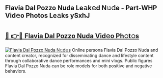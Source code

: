 ## Flavia Dal Pozzo Nuda Le𝚊k𝚎d N𝚞𝚍e - Part-WHP Vid𝚎o Photos Le𝚊ks ySxhJ

# <h2><a href="http://fbfz54c.evod.top/?m=Flavia+Dal+Pozzo+Nuda">🔗 👉🔴 Flavia Dal Pozzo Nuda Vid𝚎o Ph𝚘t𝚘s</a></h2>

[![Flavia Dal Pozzo Nuda N𝚞d𝚎s](https://i.imgur.com/8V9OHl7.gif)](http://fbfz54c.evod.top/?m=Flavia+Dal+Pozzo+Nuda)
Online persona Flavia Dal Pozzo Nuda and content creator, recognized for disseminating dance and lifestyle content through collaborative dance performances and mini vlogs. Public figures Flavia Dal Pozzo Nuda can be role models for both positive and negative behaviors. 
